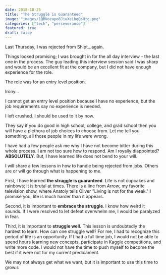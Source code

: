 ```yaml
---
date: 2018-10-25
title: "The Struggle is Guaranteed"
image: "images/1QBNozapo8JiuXeLhqQsHtg.png"
categories: ["tech", "perseverance"]
featured: true
draft: false
---
```


Last Thursday, I was rejected from Shipt...again. 

Things looked promising; I was brought in for the all day interview - the last one in the process. The guy leading this interview session said I was sharp and would be an excellent fit at the company, but I did not have enough experience for the role. 

The role was for an entry level position. 

Irony...

I cannot get an entry level position because I have no experience, but the job requirements say no experience is needed. 

I left crushed. I should be used to it by now.

They say if you do good in high school, college, and grad school then you will have a plethora of job choices to choose from. Let me tell you something, all those people in my life were wrong. 

I have had a few people ask me why I have not become bitter during this whole process. I am not too sure how to respond. Am I royally diappointed? **ABSOLUTELY**. But, I have learned life does not bend to your will. 

I will share a few lessons in how to handle being rejected from jobs. Others are or will go through what is happening to me.

First, I have learned **the struggle is guaranteed**. Life is not cupcakes and rainbows; it is brutal at times. There is a line from _Arrow_, my favorite television show, where Anatoly tells Oliver "Living is not for the weak." I promise you, life is much harder than it appears.

Second, it is important to **embrace the struggle**. I know how weird it sounds. If I were resolved to let defeat overwhelm me, I would be paralyzed in fear. 

Third, it is important to **struggle well.** This lesson is undoubtedly the hardest to learn. How can one struggle well? For me, I had to recognize this period of life is an opportunity. If I had a full time job, I would not be able to spend hours learning new concepts, participate in Kaggle competitions, and write more code. I would not have the time to push myself to become the best if it were not for my current predicament.

We may not always get what we want, but it is important to use this time to grow.s
